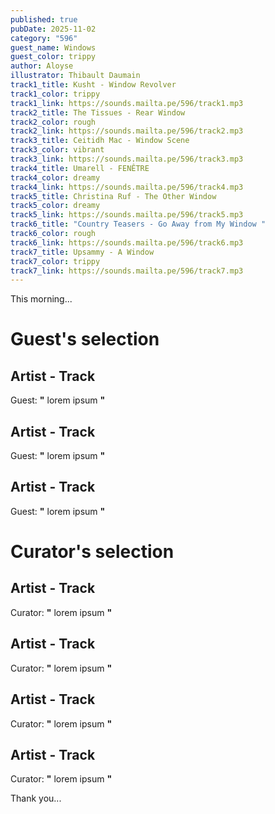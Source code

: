 ```yaml
---
published: true
pubDate: 2025-11-02
category: "596"
guest_name: Windows
guest_color: trippy
author: Aloyse
illustrator: Thibault Daumain
track1_title: Kusht - Window Revolver
track1_color: trippy
track1_link: https://sounds.mailta.pe/596/track1.mp3
track2_title: The Tissues - Rear Window
track2_color: rough
track2_link: https://sounds.mailta.pe/596/track2.mp3
track3_title: Ceitidh Mac - Window Scene
track3_color: vibrant
track3_link: https://sounds.mailta.pe/596/track3.mp3
track4_title: Umarell - FENÊTRE
track4_color: dreamy
track4_link: https://sounds.mailta.pe/596/track4.mp3
track5_title: Christina Ruf - The Other Window
track5_color: dreamy
track5_link: https://sounds.mailta.pe/596/track5.mp3
track6_title: "Country Teasers - Go Away from My Window "
track6_color: rough
track6_link: https://sounds.mailta.pe/596/track6.mp3
track7_title: Upsammy - A Window
track7_color: trippy
track7_link: https://sounds.mailta.pe/596/track7.mp3
---
```

This morning... 
 # Guest's selection 
 ## Artist - Track 
 Guest: **"** lorem ipsum **"** 
 ## Artist - Track 
 Guest: **"** lorem ipsum **"** 
 ## Artist - Track 
 Guest: **"** lorem ipsum **"** 
 # Curator's selection 
 ## Artist - Track 
 Curator: **"** lorem ipsum **"** 
 ## Artist - Track 
 Curator: **"** lorem ipsum **"** 
 ## Artist - Track 
 Curator: **"** lorem ipsum **"** 
 ## Artist - Track 
 Curator: **"** lorem ipsum **"** 

 Thank you... 
